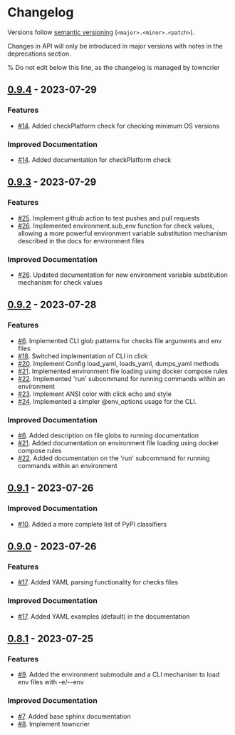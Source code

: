 # Changelog

Versions follow [semantic versioning](https://semver.org/>)
(``<major>.<minor>.<patch>``).

Changes in API will only be introduced in major versions with notes in the
deprecations section.

% Do not edit below this line, as the changelog is managed by towncrier

<!-- towncrier release notes start -->

## [0.9.4](https://github.com/jlorieau/geomancy/tree/0.9.4) - 2023-07-29


### Features

- [#14](https://github.com/jlorieau/geomancy/issues/14). Added checkPlatform check for checking minimum OS versions


### Improved Documentation

- [#14](https://github.com/jlorieau/geomancy/issues/14). Added documentation for checkPlatform check


## [0.9.3](https://github.com/jlorieau/geomancy/tree/0.9.3) - 2023-07-29


### Features

- [#25](https://github.com/jlorieau/geomancy/issues/25). Implement github action to test pushes and pull requests
- [#26](https://github.com/jlorieau/geomancy/issues/26). Implemented environment.sub_env function for check values, allowing a more powerful environment variable substitution mechanism described in the docs for environment files


### Improved Documentation

- [#26](https://github.com/jlorieau/geomancy/issues/26). Updated documentation for new environment variable substitution mechanism for check values


## [0.9.2](https://github.com/jlorieau/geomancy/tree/0.9.2) - 2023-07-28


### Features

- [#6](https://github.com/jlorieau/geomancy/issues/6). Implemented CLI glob patterns for checks file arguments and env files
- [#18](https://github.com/jlorieau/geomancy/issues/18). Switched implementation of CLI in click
- [#20](https://github.com/jlorieau/geomancy/issues/20). Implement Config load_yaml, loads_yaml, dumps_yaml methods
- [#21](https://github.com/jlorieau/geomancy/issues/21). Implemented environment file loading using docker compose rules
- [#22](https://github.com/jlorieau/geomancy/issues/22). Implemented 'run' subcommand for running commands within an environment
- [#23](https://github.com/jlorieau/geomancy/issues/23). Implement ANSI color with click echo and style
- [#24](https://github.com/jlorieau/geomancy/issues/24). Implemented a simpler @env_options usage for the CLI.


### Improved Documentation

- [#6](https://github.com/jlorieau/geomancy/issues/6). Added description on file globs to running documentation
- [#21](https://github.com/jlorieau/geomancy/issues/21). Added documentation on environment file loading using docker compose rules
- [#22](https://github.com/jlorieau/geomancy/issues/22). Added documentation on the 'run' subcommand for running commands within an environment


## [0.9.1](https://github.com/jlorieau/geomancy/tree/0.9.1) - 2023-07-26


### Improved Documentation

- [#10](https://github.com/jlorieau/geomancy/issues/10). Added a more complete list of PyPI classifiers


## [0.9.0](https://github.com/jlorieau/geomancy/tree/0.9.0) - 2023-07-26


### Features

- [#17](https://github.com/jlorieau/geomancy/issues/17). Added YAML parsing functionality for checks files


### Improved Documentation

- [#17](https://github.com/jlorieau/geomancy/issues/17). Added YAML examples (default) in the documentation


## [0.8.1](https://github.com/jlorieau/geomancy/tree/0.8.1) - 2023-07-25


### Features

- [#9](https://github.com/jlorieau/geomancy/issues/9). Added the environment submodule and a CLI mechanism to load env files with -e/--env


### Improved Documentation

- [#7](https://github.com/jlorieau/geomancy/issues/7). Added base sphinx documentation
- [#8](https://github.com/jlorieau/geomancy/issues/8). Implement towncrier

